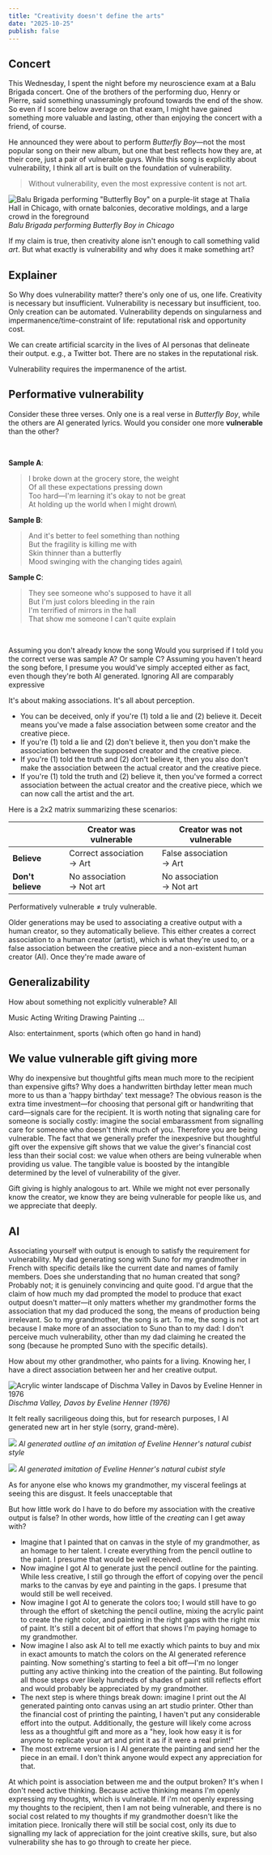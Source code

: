 ```yaml
---
title: "Creativity doesn't define the arts"
date: "2025-10-25"
publish: false
---
```


## Concert

This Wednesday, I spent the night before my neuroscience exam at a Balu Brigada concert. One of the brothers of the performing duo, Henry or Pierre, said something unassumingly profound towards the end of the show. So even if I score below average on that exam, I might have gained something more valuable and lasting, other than enjoying the concert with a friend, of course.

He announced they were about to perform _Butterfly Boy_—not the most popular song on their new album, but one that best reflects how they are, at their core, just a pair of vulnerable guys. While this song is explicitly about vulnerability, I think all art is built on the foundation of vulnerability.

> Without vulnerability, even the most expressive content is not art.

![Balu Brigada performing "Butterfly Boy" on a purple-lit stage at Thalia Hall in Chicago, with ornate balconies, decorative moldings, and a large crowd in the foreground](balu-brigada-butterfly-boy.jpeg)
_Balu Brigada performing *Butterfly Boy* in Chicago_

If my claim is true, then creativity alone isn't enough to call something valid _art_. But what exactly is vulnerability and why does it make something art?

## Explainer

So Why does vulnerability matter? there's only one of us, one life.
Creativity is necessary but insufficient. Vulnerability is necessary but insufficient, too. Only creation can be automated. Vulnerability depends on singularness and impermanence/time-constraint of life: reputational risk and opportunity cost.

We can create artificial scarcity in the lives of AI personas that delineate their output. e.g., a Twitter bot. There are no stakes in the reputational risk.

Vulnerability requires the impermanence of the artist.

## Performative vulnerability

Consider these three verses. Only one is a real verse in _Butterfly Boy_, while the others are AI generated lyrics. Would you consider one more **vulnerable** than the other?

<br>

**Sample A**:

> I broke down at the grocery store, the weight\
> Of all these expectations pressing down\
> Too hard—I'm learning it's okay to not be great\
> At holding up the world when I might drown\

**Sample B**:

> And it's better to feel something than nothing\
> But the fragility is killing me with\
> Skin thinner than a butterfly\
> Mood swinging with the changing tides again\

**Sample C**:

> They see someone who's supposed to have it all\
> But I'm just colors bleeding in the rain\
> I'm terrified of mirrors in the hall\
> That show me someone I can't quite explain

<br>

Assuming you don't already know the song
Would you surprised if I told you the correct verse was sample A? Or sample C? Assuming you haven't heard the song before, I presume you would've simply accepted either as fact, even though they're both AI generated. Ignoring All are comparably expressive

It's about making associations. It's all about perception.

- You can be deceived, only if you're (1) told a lie and (2) believe it. Deceit means you've made a false association between some creator and the creative piece.
- If you're (1) told a lie and (2) don't believe it, then you don't make the association between the supposed creator and the creative piece.
- If you're (1) told the truth and (2) don't believe it, then you also don't make the association between the actual creator and the creative piece.
- If you're (1) told the truth and (2) believe it, then you've formed a correct association between the actual creator and the creative piece, which we can now call the artist and the art.

Here is a 2x2 matrix summarizing these scenarios:

|                   | **Creator was vulnerable**   | **Creator was not vulnerable** |
| ----------------- | ---------------------------- | ------------------------------ |
| **Believe**       | Correct association<br>→ Art | False association<br>→ Art     |
| **Don't believe** | No association<br>→ Not art  | No association<br>→ Not art    |

Performatively vulnerable ≠ truly vulnerable.

Older generations may be used to associating a creative output with a human creator, so they automatically believe. This either creates a correct association to a human creator (artist), which is what they're used to, or a false association between the creative piece and a non-existent human creator (AI). Once they're made aware of

## Generalizability

How about something not explicitly vulnerable? All

Music
Acting
Writing
Drawing
Painting
...

Also: entertainment, sports (which often go hand in hand)

## We value vulnerable gift giving more

Why do inexpensive but thoughtful gifts mean much more to the recipient than expensive gifts? Why does a handwritten birthday letter mean much more to us than a 'happy birthday' text message? The obvious reason is the extra time investment—for choosing that personal gift or handwriting that card—signals care for the recipient. It is worth noting that signaling care for someone is socially costly: imagine the social embarassment from signalling care for someone who doesn't think much of you. Therefore you are being vulnerable. The fact that we generally prefer the inexpesnive but thoughtful gift over the expensive gift shows that we value the giver's financial cost less than their social cost: we value when others are being vulnerable when providing us value. The tangible value is boosted by the intangible determined by the level of vulnerability of the giver.

Gift giving is highly analogous to art. While we might not ever personally know the creator, we know they are being vulnerable for people like us, and we appreciate that deeply.

## AI

Associating yourself with output is enough to satisfy the requirement for vulnerability. My dad generating song with Suno for my grandmother in French with specific details like the current date and names of family members. Does she understanding that no human created that song? Probably not; it is genuinely convincing and quite good. I'd argue that the claim of how much my dad prompted the model to produce that exact output doesn't matter—it only matters whether my grandmother forms the association that my dad produced the song, the means of production being irrelevant. So to my grandmother, the song is art. To me, the song is not art because I make more of an association to Suno than to my dad: I don't perceive much vulnerability, other than my dad claiming he created the song (because he prompted Suno with the specific details).

How about my other grandmother, who paints for a living. Knowing her, I have a direct association between her and her creative output.

![Acrylic winter landscape of Dischma Valley in Davos by Eveline Henner in 1976](eveline-henner-winter-landscape-dischma-valley.jpg)
_*Dischma Valley, Davos* by Eveline Henner (1976)_

It felt really sacriligeous doing this, but for research purposes, I AI generated new art in her style (sorry, grand-mère).

![](fake-ai-eveline-henner-chicago-navy-pier-outline.png)
_AI generated outline of an imitation of Eveline Henner's natural cubist style_

![](fake-ai-eveline-henner-chicago-navy-pier.png)
_AI generated imitation of Eveline Henner's natural cubist style_

As for anyone else who knows my grandmother, my visceral feelings at seeing this are disgust. It feels unacceptable that

But how little work do I have to do before my association with the creative output is false? In other words, how little of the _creating_ can I get away with?

- Imagine that I painted that on canvas in the style of my grandmother, as an homage to her talent. I create everything from the pencil outline to the paint. I presume that would be well received.
- Now imagine I got AI to generate just the pencil outline for the painting. While less creative, I still go through the effort of copying over the pencil marks to the canvas by eye and painting in the gaps. I presume that would still be well received.
- Now imagine I got AI to generate the colors too; I would still have to go through the effort of sketching the pencil outline, mixing the acrylic paint to create the right color, and painting in the right gaps with the right mix of paint. It's still a decent bit of effort that shows I'm paying homage to my grandmother.
- Now imagine I also ask AI to tell me exactly which paints to buy and mix in exact amounts to match the colors on the AI generated reference painting. Now something's starting to feel a bit off—I'm no longer putting any active thinking into the creation of the painting. But following all those steps over likely hundreds of shades of paint still reflects effort and would probably be appreciated by my grandmother.
- The next step is where things break down: imagine I print out the AI generated painting onto canvas using an art studio printer. Other than the financial cost of printing the painting, I haven't put any considerable effort into the output. Additionally, the gesture will likely come across less as a thoughtful gift and more as a "hey, look how easy it is for anyone to replicate your art and print it as if it were a real print!"
- The most extreme version is I AI generate the painting and send her the piece in an email. I don't think anyone would expect any appreciation for that.

At which point is association between me and the output broken? It's when I don't need active thinking. Because active thinking means I'm openly expressing my thoughts, which is vulnerable. If i'm not openly expressing my thoughts to the recipient, then I am not being vulnerable, and there is no social cost related to my thoughts if my grandmother doesn't like the imitation piece. Ironically there will still be social cost, only its due to signalling my lack of appreciation for the joint creative skills, sure, but also vulnerability she has to go through to create her piece.
